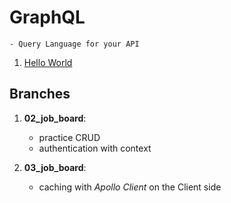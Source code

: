 # GraphQL
    - Query Language for your API


1. [Hello World](https://github.com/graphql-by-example/hello-world)

## Branches

1. **02_job_board**: 
   - practice CRUD
   - authentication with context

2. **03_job_board**:
   - caching with *Apollo Client* on the Client side